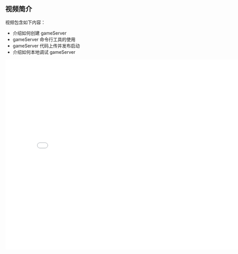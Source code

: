 ## 视频简介

视频包含如下内容：

- 介绍如何创建 gameServer
- gameServer 命令行工具的使用
- gameServer 代码上传并发布启动
- 介绍如何本地调试 gameServer

<div style="text-align: center">

  <iframe style="width: 800px;height: 600px;" src="//player.bilibili.com/player.html?aid=25356968&cid=43070277&page=1" scrolling="no" border="0" frameborder="no" framespacing="0" allowfullscreen="true"> </iframe>

</div>